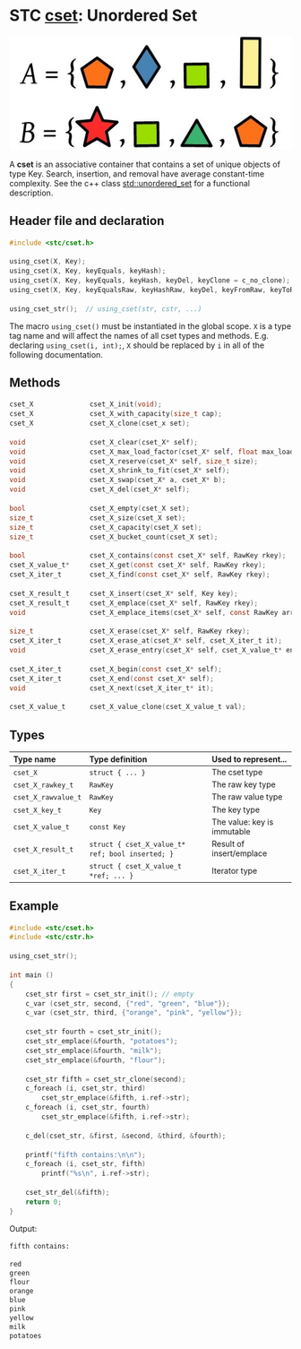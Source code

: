 # STC [cset](../include/stc/cmap.h): Unordered Set
![Set](pics/set.jpg)

A **cset** is an associative container that contains a set of unique objects of type Key. Search, insertion, and removal have average constant-time complexity. See the c++ class
[std::unordered_set](https://en.cppreference.com/w/cpp/container/unordered_set) for a functional description.

## Header file and declaration

```c
#include <stc/cset.h>

using_cset(X, Key);
using_cset(X, Key, keyEquals, keyHash);
using_cset(X, Key, keyEquals, keyHash, keyDel, keyClone = c_no_clone);
using_cset(X, Key, keyEqualsRaw, keyHashRaw, keyDel, keyFromRaw, keyToRaw, RawKey);

using_cset_str();  // using_cset(str, cstr, ...)
```
The macro `using_cset()` must be instantiated in the global scope. `X` is a type tag name and
will affect the names of all cset types and methods. E.g. declaring `using_cset(i, int);`, `X` should
be replaced by `i` in all of the following documentation.

## Methods

```c
cset_X              cset_X_init(void);
cset_X              cset_X_with_capacity(size_t cap);
cset_X              cset_X_clone(cset_x set);

void                cset_X_clear(cset_X* self);
void                cset_X_max_load_factor(cset_X* self, float max_load);                    // default: 0.85
void                cset_X_reserve(cset_X* self, size_t size);
void                cset_X_shrink_to_fit(cset_X* self);
void                cset_X_swap(cset_X* a, cset_X* b);
void                cset_X_del(cset_X* self);                                                // destructor

bool                cset_X_empty(cset_X set);
size_t              cset_X_size(cset_X set);                                                 // num. of allocated buckets
size_t              cset_X_capacity(cset_X set);                                             // buckets * max_load_factor
size_t              cset_X_bucket_count(cset_X set);

bool                cset_X_contains(const cset_X* self, RawKey rkey);
cset_X_value_t*     cset_X_get(const cset_X* self, RawKey rkey);                             // return NULL if not found
cset_X_iter_t       cset_X_find(const cset_X* self, RawKey rkey);

cset_X_result_t     cset_X_insert(cset_X* self, Key key);
cset_X_result_t     cset_X_emplace(cset_X* self, RawKey rkey);
void                cset_X_emplace_items(cset_X* self, const RawKey arr[], size_t n);

size_t              cset_X_erase(cset_X* self, RawKey rkey);                                 // return 0 or 1
cset_X_iter_t       cset_X_erase_at(cset_X* self, cset_X_iter_t it);                         // return iter after it
void                cset_X_erase_entry(cset_X* self, cset_X_value_t* entry);

cset_X_iter_t       cset_X_begin(const cset_X* self);
cset_X_iter_t       cset_X_end(const cset_X* self);
void                cset_X_next(cset_X_iter_t* it);

cset_X_value_t      cset_X_value_clone(cset_X_value_t val);
```

## Types

| Type name            | Type definition                                  | Used to represent...        |
|:---------------------|:-------------------------------------------------|:----------------------------|
| `cset_X`             | `struct { ... }`                                 | The cset type               |
| `cset_X_rawkey_t`    | `RawKey`                                         | The raw key type            |
| `cset_X_rawvalue_t`  | `RawKey`                                         | The raw value type          |
| `cset_X_key_t`       | `Key`                                            | The key type                |
| `cset_X_value_t`     | `const Key`                                      | The value: key is immutable |
| `cset_X_result_t`    | `struct { cset_X_value_t* ref; bool inserted; }` | Result of insert/emplace    |
| `cset_X_iter_t`      | `struct { cset_X_value_t *ref; ... }`            | Iterator type               |

## Example
```c
#include <stc/cset.h>
#include <stc/cstr.h>

using_cset_str();

int main ()
{
    cset_str first = cset_str_init(); // empty
    c_var (cset_str, second, {"red", "green", "blue"});
    c_var (cset_str, third, {"orange", "pink", "yellow"});

    cset_str fourth = cset_str_init();
    cset_str_emplace(&fourth, "potatoes");
    cset_str_emplace(&fourth, "milk");
    cset_str_emplace(&fourth, "flour");

    cset_str fifth = cset_str_clone(second);
    c_foreach (i, cset_str, third)
        cset_str_emplace(&fifth, i.ref->str);
    c_foreach (i, cset_str, fourth)
        cset_str_emplace(&fifth, i.ref->str);

    c_del(cset_str, &first, &second, &third, &fourth);

    printf("fifth contains:\n\n");
    c_foreach (i, cset_str, fifth)
        printf("%s\n", i.ref->str);

    cset_str_del(&fifth);
    return 0;
}
```
Output:
```
fifth contains:

red
green
flour
orange
blue
pink
yellow
milk
potatoes
```
